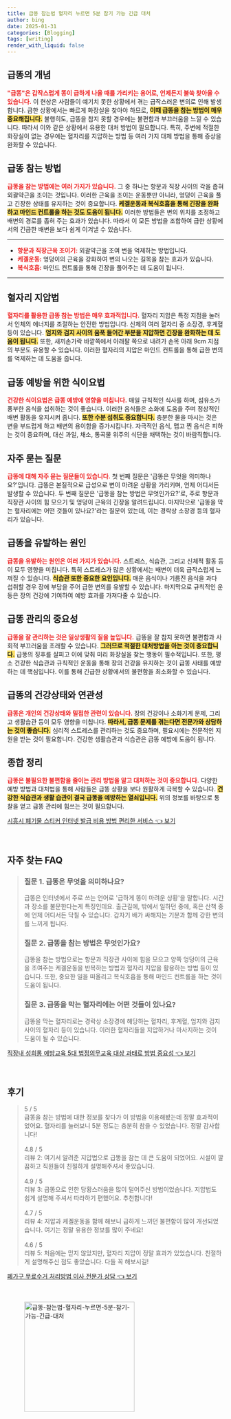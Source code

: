 ```yaml
---
title: 급똥 참는법 혈자리 누르면 5분 참기 가능 긴급 대처
author: bing
date: 2025-01-31
categories: [Blogging]
tags: [writing]
render_with_liquid: false
---
```



<h2 id='급똥의 개념'>급똥의 개념</h2>

<p><b><span style="color: #ee2323;">"급똥"은 갑작스럽게 똥이 급하게 나올 때를 가리키는 용어로, 언제든지 불쑥 찾아올 수 있습니다.</span></b> 이 현상은 사람들이 예기치 못한 상황에서 겪는 급작스러운 변의로 인해 발생합니다. 급한 상황에서는 빠르게 화장실을 찾아야 하므로, <b><span style="background-color: #ffe066;">이때 급똥을 참는 방법이 매우 중요해집니다.</span></b> 불행히도, 급똥을 참지 못할 경우에는 불편함과 부끄러움을 느낄 수 있습니다. 따라서 이와 같은 상황에서 유용한 대처 방법이 필요합니다. 특히, 주변에 적절한 화장실이 없는 경우에는 혈자리를 지압하는 방법 등 여러 가지 대체 방법을 통해 증상을 완화할 수 있습니다.</p>

<h2 id='급똥 참는 방법'>급똥 참는 방법</h2>

<p><b><span style="color: #ee2323;">급똥을 참는 방법에는 여러 가지가 있습니다.</span></b> 그 중 하나는 항문과 직장 사이의 각을 좁혀 외괄약근을 조이는 것입니다. 이러한 근육을 조이는 운동뿐만 아니라, 엉덩이 근육을 풀고 긴장한 상태를 유지하는 것이 중요합니다. <b><span style="background-color: #ffe066;">케겔운동과 복식호흡을 통해 긴장을 완화하고 마인드 컨트롤을 하는 것도 도움이 됩니다.</span></b> 이러한 방법들은 변의 위치를 조정하고 배변의 경로를 좁혀 주는 효과가 있습니다. 따라서 이 모든 방법을 조합하여 급한 상황에서의 긴급한 배변을 보다 쉽게 이겨낼 수 있습니다.</p>

<hr />

<ul>
    <li><b><span style="color: #ee2323;">항문과 직장근육 조이기:</span></b> 외괄약근을 조여 변을 억제하는 방법입니다.</li>
    <li><b><span style="color: #ee2323;">케겔운동:</span></b> 엉덩이의 근육을 강화하여 변의 나오는 길목을 참는 효과가 있습니다.</li>
    <li><b><span style="color: #ee2323;">복식호흡:</span></b> 마인드 컨트롤을 통해 긴장을 풀어주는 데 도움이 됩니다.</li>
</ul>

<hr />

<h2 id='혈자리 지압법'>혈자리 지압법</h2>

<p><b><span style="color: #ee2323;">혈자리를 활용한 급똥 참는 방법은 매우 효과적입니다.</span></b> 혈자리 지압은 특정 지점을 눌러서 인체의 에너지를 조절하는 안전한 방법입니다. 신체의 여러 혈자리 중 소장경, 후계혈 등이 있습니다. <b><span style="background-color: #ffe066;">엄지와 검지 사이의 움푹 들어간 부분을 지압하면 긴장을 완화하는 데 도움이 됩니다.</span></b> 또한, 새끼손가락 바깥쪽에서 아래팔 쪽으로 내려가 손목 아래 9cm 지점의 부분도 유용할 수 있습니다. 이러한 혈자리의 지압은 마인드 컨트롤을 통해 급한 변의를 억제하는 데 도움을 줍니다. </p>

<h2 id='급똥 예방을 위한 식이요법'>급똥 예방을 위한 식이요법</h2>

<p><b><span style="color: #ee2323;">건강한 식이요법은 급똥 예방에 영향을 미칩니다.</span></b> 매일 규칙적인 식사를 하며, 섬유소가 풍부한 음식을 섭취하는 것이 좋습니다. 이러한 음식들은 소화에 도움을 주며 정상적인 배변 활동을 유지시켜 줍니다. <b><span style="background-color: #ffe066;">또한 수분 섭취도 중요합니다.</span></b> 충분한 물을 마시는 것은 변을 부드럽게 하고 배변의 용이함을 증가시킵니다. 자극적인 음식, 맵고 찐 음식은 피하는 것이 중요하며, 대신 과일, 채소, 통곡물 위주의 식단을 채택하는 것이 바람직합니다.</p>

<h2 id='자주 묻는 질문'>자주 묻는 질문</h2>

<p><b><span style="color: #ee2323;">급똥에 대해 자주 묻는 질문들이 있습니다.</span></b> 첫 번째 질문은 '급똥은 무엇을 의미하나요?'입니다. 급똥은 본질적으로 급성으로 변이 마려운 상황을 가리키며, 언제 어디서든 발생할 수 있습니다. 두 번째 질문은 '급똥을 참는 방법은 무엇인가요?'로, 주로 항문과 직장관 사이의 힘 모으기 및 엉덩이 근육의 긴장을 알려드립니다. 마지막으로 '급똥을 막는 혈자리에는 어떤 것들이 있나요?'라는 질문이 있는데, 이는 경락상 소장경 등의 혈자리가 있습니다.</p>

<h2 id='급똥을 유발하는 원인'>급똥을 유발하는 원인</h2>

<p><b><span style="color: #ee2323;">급똥을 유발하는 원인은 여러 가지가 있습니다.</span></b> 스트레스, 식습관, 그리고 신체적 활동 등이 모두 영향을 미칩니다. 특히 스트레스가 많은 상황에서는 배변이 더욱 급작스럽게 느껴질 수 있습니다. <b><span style="background-color: #ffe066;">식습관 또한 중요한 요인입니다.</span></b> 매운 음식이나 기름진 음식을 과다 섭취할 경우 장에 부담을 주어 급한 변의를 유발할 수 있습니다. 마지막으로 규칙적인 운동은 장의 건강에 기여하여 예방 효과를 가져다줄 수 있습니다.</p>

<h2 id='급똥 관리의 중요성'>급똥 관리의 중요성</h2>

<p><b><span style="color: #ee2323;">급똥을 잘 관리하는 것은 일상생활의 질을 높입니다.</span></b> 급똥을 잘 참지 못하면 불편함과 사회적 부끄러움을 초래할 수 있습니다. <b><span style="background-color: #ffe066;">그러므로 적절한 대처방법을 아는 것이 중요합니다.</span></b> 급똥의 징후를 살피고 이에 맞춰 미리 화장실을 찾는 행동이 필수적입니다. 또한, 평소 건강한 식습관과 규칙적인 운동을 통해 장의 건강을 유지하는 것이 급똥 사태를 예방하는 데 핵심입니다. 이를 통해 긴급한 상황에서의 불편함을 최소화할 수 있습니다.</p>

<h2 id='급똥의 건강상태와 연관성'>급똥의 건강상태와 연관성</h2>

<p><b><span style="color: #ee2323;">급똥은 개인의 건강상태와 밀접한 관련이 있습니다.</span></b> 장의 건강이나 소화기계 문제, 그리고 생활습관 등이 모두 영향을 미칩니다. <b><span style="background-color: #ffe066;">따라서, 급똥 문제를 겪는다면 전문가와 상담하는 것이 좋습니다.</span></b> 심리적 스트레스를 관리하는 것도 중요하며, 필요시에는 전문적인 지원을 받는 것이 필요합니다. 건강한 생활습관과 식습관은 급똥 예방에 도움이 됩니다.</p>

<h2 id='종합 정리'>종합 정리</h2>

<p><b><span style="color: #ee2323;">급똥은 불필요한 불편함을 줄이는 관리 방법을 알고 대처하는 것이 중요합니다.</span></b> 다양한 예방 방법과 대처법을 통해 사람들은 급똥 상황을 보다 원활하게 극복할 수 있습니다. <b><span style="background-color: #ffe066;">건강한 식습관과 생활 습관이 결국 급똥을 예방하는 열쇠입니다.</span></b> 위의 정보를 바탕으로 통찰을 얻고 급똥 관리에 힘쓰는 것이 필요합니다.</p>


<p><a class="click-button" title="시흥시 폐기물 스티커 인터넷 발급 비용 방법 편리한 서비스" href="https://greenforu.github.io/posts/%EC%8B%9C%ED%9D%A5%EC%8B%9C-%ED%8F%90%EA%B8%B0%EB%AC%BC-%EC%8A%A4%ED%8B%B0%EC%BB%A4-%EC%9D%B8%ED%84%B0%EB%84%B7-%EB%B0%9C%EA%B8%89-%EB%B9%84%EC%9A%A9-%EB%B0%A9%EB%B2%95-%ED%8E%B8%EB%A6%AC%ED%95%9C-%EC%84%9C%EB%B9%84%EC%8A%A4/" rel="dofollow">시흥시 폐기물 스티커 인터넷 발급 비용 방법 편리한 서비스 👈 보기</a></p><br>
<h2 id='자주_찾는_FAQ'>자주 찾는 FAQ</h2>
<div itemscope="" itemtype="https://schema.org/FAQPage"> 
<blockquote> 
<div itemscope="" itemprop="mainEntity" itemtype="https://schema.org/Question"> 
<h3 itemprop="name">질문 1. 급똥은 무엇을 의미하나요?</h3> 
<div itemscope="" itemprop="acceptedAnswer" itemtype="https://schema.org/Answer"> 
<span itemprop="text"> 
<p>급똥은 인터넷에서 주로 쓰는 언어로 '급하게 똥이 마려운 상황'을 말합니다. 시간과 장소를 불문한다는게 특징인데요. 출근길에, 밖에서 일하던 중에, 혹은 산책 중에 언제 어디서든 닥칠 수 있습니다. 갑자기 배가 싸해지는 기분과 함께 강한 변의를 느끼게 됩니다.</p> 
</span> 
</div> 
</div> 

<div itemscope="" itemprop="mainEntity" itemtype="https://schema.org/Question"> 
<h3 itemprop="name">질문 2. 급똥을 참는 방법은 무엇인가요?</h3> 
<div itemscope="" itemprop="acceptedAnswer" itemtype="https://schema.org/Answer"> 
<span itemprop="text"> 
<p>급똥을 참는 방법으로는 항문과 직장관 사이에 힘을 모으고 양쪽 엉덩이의 근육을 조여주는 케겔운동을 반복하는 방법과 혈자리 지압을 활용하는 방법 등이 있습니다. 또한, 중요한 일을 떠올리고 복식호흡을 통해 마인드 컨트롤을 하는 것이 도움이 됩니다.</p> 
</span> 
</div> 
</div> 

<div itemscope="" itemprop="mainEntity" itemtype="https://schema.org/Question"> 
<h3 itemprop="name">질문 3. 급똥을 막는 혈자리에는 어떤 것들이 있나요?</h3> 
<div itemscope="" itemprop="acceptedAnswer" itemtype="https://schema.org/Answer"> 
<span itemprop="text"> 
<p>급똥을 막는 혈자리로는 경락상 소장경에 해당하는 혈자리, 후계혈, 엄지와 검지 사이의 혈자리 등이 있습니다. 이러한 혈자리들을 지압하거나 마사지하는 것이 도움이 될 수 있습니다.</p> 
</span> 
</div> 
</div> 
</blockquote> 
</div>
<p><a class="click-button" title="직장내 성희롱 예방교육 5대 법정의무교육 대상 과태료 방법 중요성" href="https://greenforu.github.io/posts/%EC%A7%81%EC%9E%A5%EB%82%B4-%EC%84%B1%ED%9D%AC%EB%A1%B1-%EC%98%88%EB%B0%A9%EA%B5%90%EC%9C%A1-5%EB%8C%80-%EB%B2%95%EC%A0%95%EC%9D%98%EB%AC%B4%EA%B5%90%EC%9C%A1-%EB%8C%80%EC%83%81-%EA%B3%BC%ED%83%9C%EB%A3%8C-%EB%B0%A9%EB%B2%95-%EC%A4%91%EC%9A%94%EC%84%B1/" rel="dofollow">직장내 성희롱 예방교육 5대 법정의무교육 대상 과태료 방법 중요성 👈 보기</a></p><br>
<h2 id='후기'>후기</h2>
<div itemscope itemtype="https://schema.org/Product">
  <blockquote>
  <div itemprop="review" itemscope itemtype="https://schema.org/Review">
      <div itemprop="reviewRating" itemscope itemtype="https://schema.org/Rating"> <span itemprop="ratingValue">5</span> / <span itemprop="bestRating">5</span> </div>
      <span itemprop="reviewBody">급똥을 참는 방법에 대한 정보를 찾다가 이 방법을 이용해봤는데 정말 효과적이었어요. 혈자리를 눌러보니 5분 정도는 충분히 참을 수 있었습니다. 정말 감사합니다!</span>
  </div>
  <br>
  <div itemprop="review" itemscope itemtype="https://schema.org/Review">
      <div itemprop="reviewRating" itemscope itemtype="https://schema.org/Rating"> <span itemprop="ratingValue">4.8</span> / <span itemprop="bestRating">5</span> </div>
      <span itemprop="reviewBody">리뷰 2: 여기서 알려준 지압법으로 급똥을 참는 데 큰 도움이 되었어요. 시설이 깔끔하고 직원들이 친절하게 설명해주셔서 좋았습니다.</span>
  </div>
  <br>
  <div itemprop="review" itemscope itemtype="https://schema.org/Review">
      <div itemprop="reviewRating" itemscope itemtype="https://schema.org/Rating"> <span itemprop="ratingValue">4.9</span> / <span itemprop="bestRating">5</span> </div>
      <span itemprop="reviewBody">리뷰 3: 급똥으로 인한 당황스러움을 많이 덜어주신 방법이었습니다. 지압법도 쉽게 설명해 주셔서 따라하기 편했어요. 추천합니다!</span>
  </div>
  <br>
  <div itemprop="review" itemscope itemtype="https://schema.org/Review">
      <div itemprop="reviewRating" itemscope itemtype="https://schema.org/Rating"> <span itemprop="ratingValue">4.7</span> / <span itemprop="bestRating">5</span> </div>
      <span itemprop="reviewBody">리뷰 4: 지압과 케겔운동을 함께 해보니 급하게 느끼던 불편함이 많이 개선되었습니다. 여기는 정말 유용한 정보를 많이 주네요!</span>
  </div>
  <br>
  <div itemprop="review" itemscope itemtype="https://schema.org/Review">
      <div itemprop="reviewRating" itemscope itemtype="https://schema.org/Rating"> <span itemprop="ratingValue">4.6</span> / <span itemprop="bestRating">5</span> </div>
      <span itemprop="reviewBody">리뷰 5: 처음에는 믿지 않았지만, 혈자리 지압이 정말 효과가 있었습니다. 친절하게 설명해주신 점도 좋았습니다. 다들 꼭 해보시길!</span>
  </div>
  </blockquote>
</div>
<p><a class="click-button" title="폐가구 무료수거 처리방법 이사 전문가 상담" href="https://greenforu.github.io/posts/%ED%8F%90%EA%B0%80%EA%B5%AC-%EB%AC%B4%EB%A3%8C%EC%88%98%EA%B1%B0-%EC%B2%98%EB%A6%AC%EB%B0%A9%EB%B2%95-%EC%9D%B4%EC%82%AC-%EC%A0%84%EB%AC%B8%EA%B0%80-%EC%83%81%EB%8B%B4/" rel="dofollow">폐가구 무료수거 처리방법 이사 전문가 상담 👈 보기</a></p><br>
<figure class="image"><img src="https://greenforu.github.io/assets/img/thumbnail/급똥-참는법-혈자리-누르면-5분-참기-가능-긴급-대처.webp" alt="급똥-참는법-혈자리-누르면-5분-참기-가능-긴급-대처" width="256" height="256"></figure>